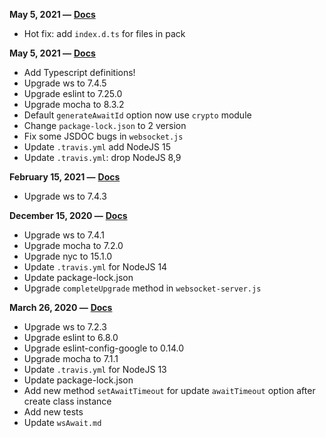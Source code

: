 **May 5, 2021 —** [**Docs**](https://github.com/stas-ut21/ws-await/blob/v4.2.3/README.md)

- Hot fix: add `index.d.ts` for files in pack

**May 5, 2021 —** [**Docs**](https://github.com/stas-ut21/ws-await/blob/v4.2.2/README.md)

- Add Typescript definitions!
- Upgrade ws to 7.4.5
- Upgrade eslint to 7.25.0
- Upgrade mocha to 8.3.2
- Default `generateAwaitId` option now use `crypto` module
- Change `package-lock.json` to 2 version
- Fix some JSDOC bugs in `websocket.js`
- Update `.travis.yml` add NodeJS 15
- Update `.travis.yml`: drop NodeJS 8,9

**February 15, 2021 —** [**Docs**](https://github.com/stas-ut21/ws-await/blob/v4.2.1/README.md)

- Upgrade ws to 7.4.3

**December 15, 2020 —** [**Docs**](https://github.com/stas-ut21/ws-await/blob/v4.2.0/README.md)

- Upgrade ws to 7.4.1
- Upgrade mocha to 7.2.0
- Upgrade nyc to 15.1.0
- Update `.travis.yml` for NodeJS 14
- Update package-lock.json
- Upgrade `completeUpgrade` method in `websocket-server.js`

**March 26, 2020 —** [**Docs**](https://github.com/stas-ut21/ws-await/blob/v4.1.0/README.md)

- Upgrade ws to 7.2.3
- Upgrade eslint to 6.8.0
- Upgrade eslint-config-google to 0.14.0
- Upgrade mocha to 7.1.1
- Update `.travis.yml` for NodeJS 13
- Update package-lock.json
- Add new method `setAwaitTimeout` for update `awaitTimeout` option after create class instance
- Add new tests
- Update `wsAwait.md`
